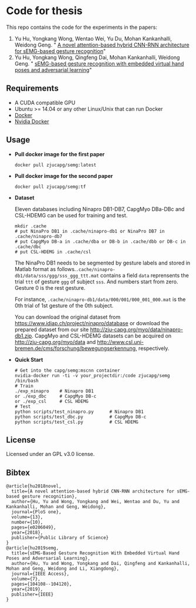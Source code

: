 
# Code for thesis

This repo contains the code for the experiments in the papers: 
1. Yu Hu, Yongkang Wong, Wentao Wei, Yu Du, Mohan Kankanhalli, Weidong Geng. " [A novel attention-based hybrid CNN-RNN architecture for sEMG-based gesture recognition](https://journals.plos.org/plosone/article?id=10.1371/journal.pone.0206049)"
2. Yu Hu, Yongkang Wong, Qingfeng Dai, Mohan Kankanhalli, Weidong Geng. " [sEMG-based gesture recognition with embedded virtual hand poses and adversarial learning](https://ieeexplore.ieee.org/abstract/document/8766972/)"
## Requirements
- A CUDA compatible GPU
- Ubuntu >= 14.04 or any other Linux/Unix that can run Docker
- [Docker](http://docker.io/)
- [Nvidia Docker](https://github.com/NVIDIA/nvidia-docker)

## Usage
- **Pull docker image for the first paper**
    ``` 
    docker pull zjucapg/semg:latest
    ```
- **Pull docker image for the second paper**
    ```
    docker pull zjucapg/semg:tf
- **Dataset**
    
    Eleven databases including Ninapro DB1-DB7, CapgMyo DBa-DBc and CSL-HDEMG can be used for training and test.

    ```
    mkdir .cache
    # put NinaPro DB1 in .cache/ninapro-db1 or NinaPro DB7 in .cache/ninapro-db7
    # put CapgMyo DB-a in .cache/dba or DB-b in .cache/dbb or DB-c in .cache/dbc
    # put CSL-HDEMG in .cache/csl
    ```
    The NinaPro DB1 needs to be segmented by gesture labels and stored in Matlab format as follows.`.cache/ninapro-db1/data/sss/ggg/sss_ggg_ttt.mat` contains a field `data` reprensents the trial `ttt` of gesture `ggg` of subject `sss`. And numbers start from zero. Gesture 0 is the rest gesture.

    For instance, `.cache/ninapro-db1/data/000/001/000_001_000.mat` is the 0th trial of 1st gesture of the 0th subject. 
    
    You can download the original dataset from <https://www.idiap.ch/project/ninapro/database> or download the prepared dataset from our site <http://zju-capg.org/myo/data/ninapro-db1.zip>. CapgMyo and CSL-HDEMG datasets can be acquired on <http://zju-capg.org/myo/data> and <http://www.csl.uni-bremen.de/cms/forschung/bewegungserkennung>, respectively.

- **Quick Start**
    ```
    # Get into the capg/semg:mscnn container
    nvidia-docker run -ti -v your_projectdir:/code zjucapg/semg /bin/bash
    # Train
    ./exp_ninapro    # Ninapro DB1
    or ./exp_dbc     # CapgMyo DB-c
    or ./exp_csl     # CSL HDEMG
    # Test
    python scripts/test_ninapro.py      # Ninapro DB1
    python scripts/test_dbc.py          # CapgMyo DB-c
    python scripts/test_csl.py          # CSL HDEMG
    ```



## License
Licensed under an GPL v3.0 license.

## Bibtex
```
@article{hu2018novel,
  title={A novel attention-based hybrid CNN-RNN architecture for sEMG-based gesture recognition},
  author={Hu, Yu and Wong, Yongkang and Wei, Wentao and Du, Yu and Kankanhalli, Mohan and Geng, Weidong},
  journal={PloS one},
  volume={13},
  number={10},
  pages={e0206049},
  year={2018},
  publisher={Public Library of Science}
}
@article{hu2019semg,
  title={sEMG-Based Gesture Recognition With Embedded Virtual Hand Poses and Adversarial Learning},
  author={Hu, Yu and Wong, Yongkang and Dai, Qingfeng and Kankanhalli, Mohan and Geng, Weidong and Li, Xiangdong},
  journal={IEEE Access},
  volume={7},
  pages={104108--104120},
  year={2019},
  publisher={IEEE}
}
```